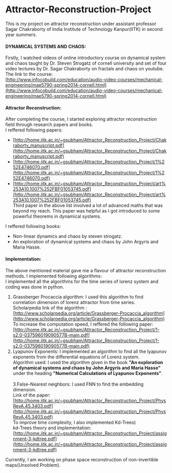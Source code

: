 # Attractor-Reconstruction-Project

This is my project on attractor reconstruction under assistant professor Sagar Chakraborty of India Institute of Technology Kanpur(IITK) in second year summers.

#### DYNAMICAL SYSTEMS AND CHAOS:
Firstly, I watched videos of online introductory course on dynamical system and chaos taught by Dr. Steven Strogatz of cornell university and set of four video lectures by Dr. Sagar Chakraborty on fractals and chaos on youtube.<br />
The link to the course:<br />
[http://www.infocobuild.com/education/audio-video-courses/mechanical-engineering/mae5790-spring2014-cornell.html](http://www.infocobuild.com/education/audio-video-courses/mechanical-engineering/mae5790-spring2014-cornell.html)<br />

#### Attractor Reconstruction:
After completing the course, I started exploring attractor reconstruction field through research papers and books.<br />
I reffered following papers:<br />
- [http://home.iitk.ac.in/~gsubham/Attractor_Reconstruction_Project/Chakraborty_manuscript.pdf](http://home.iitk.ac.in/~gsubham/Attractor_Reconstruction_Project/Chakraborty_manuscript.pdf)
- [http://home.iitk.ac.in/~gsubham/Attractor_Reconstruction_Project/1%252E4746070.pdf](http://home.iitk.ac.in/~gsubham/Attractor_Reconstruction_Project/1%252E4746070.pdf)
- [http://home.iitk.ac.in/~gsubham/Attractor_Reconstruction_Project/art%253A10.1007%252FBF01053745.pdf](http://home.iitk.ac.in/~gsubham/Attractor_Reconstruction_Project/art%253A10.1007%252FBF01053745.pdf)<br />
Third paper in the above list involved a lot of advanced maths that was beyond my reach. This paper was helpful as I got introduced to some powerful theorems in dynamical systems.<br /> 

I reffered following books:<br />
- Non-linear dynamics and chaos by steven strogatz.<br />
- An exploration of dynamical systems and chaos by John Argyris and Maria Hasse.

#### Implementation:
The above mentioned material gave me a flavour of attractor reconstruction methods. 
I implemented following algorithms:<br />
I implemented all the algorithms for the time series of lorenz system and coding was done in python.<br />
1. Grassberger Procaccia algorithm: I used this algorithm to find correlation dimension of lorenz attractor from time series.<br />
Scholarpedia link of the algorithm :[http://www.scholarpedia.org/article/Grassberger-Procaccia_algorithm](http://www.scholarpedia.org/article/Grassberger-Procaccia_algorithm)<br />
To increase the computation speed, I reffered the following paper:<br />
[http://home.iitk.ac.in/~gsubham/Attractor_Reconstruction_Project/1-s2.0-037596019090577B-main.pdf](http://home.iitk.ac.in/~gsubham/Attractor_Reconstruction_Project/1-s2.0-037596019090577B-main.pdf)<br />  
2. Lyapunov Exponents: I implemented an algorithm to find all the lyapunov exponents from the differential equations of Lorenz system.<br />
Algorithm used: I used the algorithm given in the book **"An exploration of dynamical systems and chaos by John Argyris and Maria Hasse"** under the heading **"Numerical Calculations of Lyapunov Exponents"**.<br /><br />
3.False-Nearest neighbors: I used FNN to find the embedding dimension.<br />
Link of the paper:<br />
[http://home.iitk.ac.in/~gsubham/Attractor_Reconstruction_Project/PhysRevA.45.3403.pdf](http://home.iitk.ac.in/~gsubham/Attractor_Reconstruction_Project/PhysRevA.45.3403.pdf)<br />
To improve time complexity, I also implemented Kd-Trees)<br />
kd-Trees theory and implementation:<br />
[http://home.iitk.ac.in/~gsubham/Attractor_Reconstruction_Project/assignment-3-kdtree.pdf](http://home.iitk.ac.in/~gsubham/Attractor_Reconstruction_Project/assignment-3-kdtree.pdf)<br />

Currently, I am working on phase space reconstruction of non-invertible maps(Unsolved Problem).



